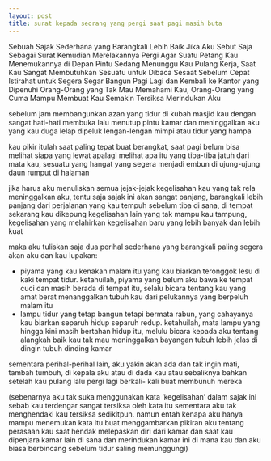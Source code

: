 ```yaml
---
layout: post
title: surat kepada seorang yang pergi saat pagi masih buta
---
```


Sebuah Sajak Sederhana yang Barangkali Lebih Baik Jika Aku Sebut Saja Sebagai Surat Kemudian Merelakannya Pergi Agar Suatu Petang Kau Menemukannya di Depan Pintu Sedang Menunggu Kau Pulang Kerja, Saat Kau Sangat Membutuhkan Sesuatu untuk Dibaca Sesaat Sebelum Cepat Istirahat untuk Segera Segar Bangun Pagi Lagi dan Kembali ke Kantor yang Dipenuhi Orang-Orang yang Tak Mau Memahami Kau, Orang-Orang yang Cuma Mampu Membuat Kau Semakin Tersiksa Merindukan Aku

sebelum jam membangunkan azan yang tidur di kubah masjid kau dengan sangat hati-hati membuka lalu menutup pintu kamar dan meninggalkan aku yang kau duga lelap dipeluk lengan-lengan mimpi atau tidur yang hampa

kau pikir itulah saat paling tepat buat berangkat, saat pagi belum bisa melihat siapa yang lewat apalagi melihat apa itu yang tiba-tiba jatuh dari mata kau, sesuatu yang hangat yang segera menjadi embun di ujung-ujung daun rumput di halaman

jika harus aku menuliskan semua jejak-jejak kegelisahan kau yang tak rela meninggalkan aku, tentu saja sajak ini akan sangat panjang, barangkali lebih panjang dari perjalanan yang kau tempuh sebelum tiba di sana, di tempat sekarang kau dikepung kegelisahan lain yang tak mampu kau tampung, kegelisahan yang melahirkan kegelisahan baru yang lebih banyak dan lebih kuat

maka aku tuliskan saja dua perihal sederhana yang barangkali paling segera akan aku dan kau lupakan:

* piyama yang kau kenakan malam itu yang kau biarkan teronggok lesu di kaki tempat tidur. ketahuilah, piyama yang belum aku bawa ke tempat cuci dan masih berada di tempat itu, selalu bicara tentang kau yang amat berat menanggalkan tubuh kau dari pelukannya yang berpeluh malam itu
* lampu tidur yang tetap bangun tetapi bermata rabun, yang cahayanya kau biarkan separuh hidup separuh redup. ketahuilah, mata lampu yang hingga kini masih bertahan hidup itu, melulu bicara kepada aku tentang alangkah baik kau tak mau meninggalkan bayangan tubuh lebih jelas di dingin tubuh dinding kamar

sementara perihal-perihal lain, aku yakin akan ada dan tak ingin mati, tambah tumbuh, di kepala aku atau di dada kau atau sebaliknya bahkan setelah kau pulang lalu pergi lagi berkali- kali buat membunuh mereka

(sebenarnya aku tak suka menggunakan kata ‘kegelisahan’ dalam sajak ini sebab kau terdengar sangat tersiksa oleh kata itu sementara aku tak menghendaki kau tersiksa sedikitpun. namun entah kenapa aku hanya mampu menemukan kata itu buat menggambarkan pikiran aku tentang perasaan kau saat hendak melepaskan diri dari kamar dan saat kau dipenjara kamar lain di sana dan merindukan kamar ini di mana kau dan aku biasa berbincang sebelum tidur saling memunggungi)
